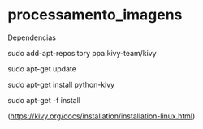 # processamento_imagens

Dependencias

sudo add-apt-repository ppa:kivy-team/kivy

sudo apt-get update

sudo apt-get install python-kivy

sudo apt-get -f install

(https://kivy.org/docs/installation/installation-linux.html)
